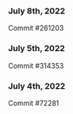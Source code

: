### July 8th, 2022

Commit #261203

### July 5th, 2022

Commit #314353


### July 4th, 2022

Commit #72281
